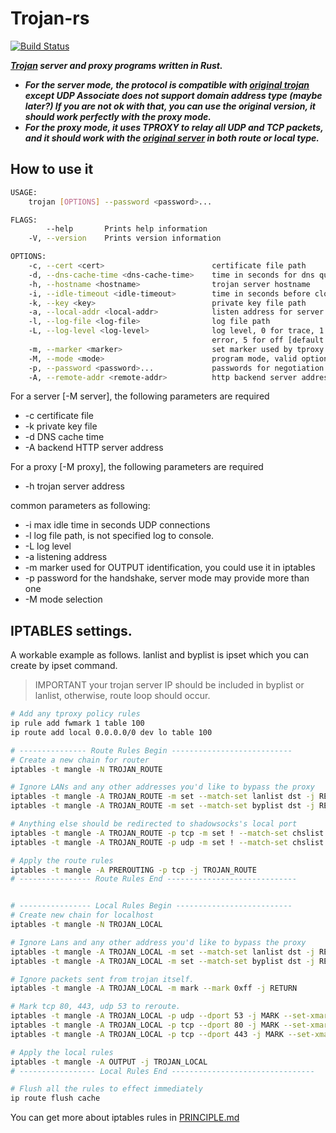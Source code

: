 # Trojan-rs
[![Build Status](https://travis-ci.com/lazytiger/trojan-rs.svg?branch=master)](https://travis-ci.com/lazytiger/trojan-rs)

***[Trojan](https://github.com/trojan-gfw/trojan) server and proxy programs written in Rust.***

* ***For the server mode, the protocol is compatible with [original trojan](https://github.com/trojan-gfw/trojan) except
UDP Associate does not support domain address type (maybe later?) If 
you are not ok with that, you can use the original version, it should work
perfectly with the proxy mode.***
* ***For the proxy mode, it uses TPROXY to relay all UDP and TCP packets, and it
should work with the [original server](https://github.com/trojan-gfw/trojan) in both route or local type.***

## How to use it
```bash
USAGE:
    trojan [OPTIONS] --password <password>...

FLAGS:
        --help       Prints help information
    -V, --version    Prints version information

OPTIONS:
    -c, --cert <cert>                        certificate file path
    -d, --dns-cache-time <dns-cache-time>    time in seconds for dns query cache [default: 300]
    -h, --hostname <hostname>                trojan server hostname
    -i, --idle-timeout <idle-timeout>        time in seconds before closing an inactive connection [default: 300]
    -k, --key <key>                          private key file path
    -a, --local-addr <local-addr>            listen address for server [default: 0.0.0.0:443]
    -l, --log-file <log-file>                log file path
    -L, --log-level <log-level>              log level, 0 for trace, 1 for debug, 2 for info, 3 for warning, 4 for
                                             error, 5 for off [default: 2]
    -m, --marker <marker>                    set marker used by tproxy [default: 255]
    -M, --mode <mode>                        program mode, valid options are server and proxy [default: server]
    -p, --password <password>...             passwords for negotiation
    -A, --remote-addr <remote-addr>          http backend server address [default: 127.0.0.1:80]
```

For a server [-M server], the following parameters are required
* -c certificate file
* -k private key file
* -d DNS cache time
* -A backend HTTP server address

For a proxy [-M proxy], the following parameters are required
* -h trojan server address

common parameters as following:
* -i max idle time in seconds UDP connections
* -l log file path, is not specified log to console.
* -L log level
* -a listening address
* -m marker used for OUTPUT identification, you could use it in iptables
* -p password for the handshake, server mode may provide more than one
* -M mode selection

## IPTABLES settings.

A workable example as follows.
lanlist and byplist is ipset which you can create by ipset command.

> IMPORTANT your trojan server IP should be included in byplist or lanlist, otherwise, route loop should occur. 

```bash
# Add any tproxy policy rules
ip rule add fwmark 1 table 100
ip route add local 0.0.0.0/0 dev lo table 100

# --------------- Route Rules Begin ---------------------------
# Create a new chain for router
iptables -t mangle -N TROJAN_ROUTE

# Ignore LANs and any other addresses you'd like to bypass the proxy
iptables -t mangle -A TROJAN_ROUTE -m set --match-set lanlist dst -j RETURN
iptables -t mangle -A TROJAN_ROUTE -m set --match-set byplist dst -j RETURN

# Anything else should be redirected to shadowsocks's local port
iptables -t mangle -A TROJAN_ROUTE -p tcp -m set ! --match-set chslist dst -j TPROXY --on-port 60080 --on-ip 127.0.0.1 --tproxy-mark 1
iptables -t mangle -A TROJAN_ROUTE -p udp -m set ! --match-set chslist dst -j TPROXY --on-port 60080 --on-ip 127.0.0.1 --tproxy-mark 1

# Apply the route rules
iptables -t mangle -A PREROUTING -p tcp -j TROJAN_ROUTE
# ---------------- Route Rules End -----------------------------


# ---------------- Local Rules Begin --------------------------
# Create new chain for localhost
iptables -t mangle -N TROJAN_LOCAL

# Ignore Lans and any other address you'd like to bypass the proxy
iptables -t mangle -A TROJAN_LOCAL -m set --match-set lanlist dst -j RETURN
iptables -t mangle -A TROJAN_LOCAL -m set --match-set byplist dst -j RETURN

# Ignore packets sent from trojan itself.
iptables -t mangle -A TROJAN_LOCAL -m mark --mark 0xff -j RETURN

# Mark tcp 80, 443, udp 53 to reroute.
iptables -t mangle -A TROJAN_LOCAL -p udp --dport 53 -j MARK --set-xmark 1
iptables -t mangle -A TROJAN_LOCAL -p tcp --dport 80 -j MARK --set-xmark 1
iptables -t mangle -A TROJAN_LOCAL -p tcp --dport 443 -j MARK --set-xmark 1

# Apply the local rules
iptables -t mangle -A OUTPUT -j TROJAN_LOCAL
# ----------------- Local Rules End --------------------------------

# Flush all the rules to effect immediately
ip route flush cache
```

You can get more about iptables rules in [PRINCIPLE.md](https://github.com/lazytiger/trojan-rs/blob/master/PRINCIPLE.md)
